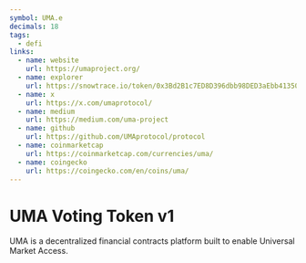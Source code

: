 ```yaml
---
symbol: UMA.e
decimals: 18
tags:
  - defi
links:
  - name: website
    url: https://umaproject.org/
  - name: explorer
    url: https://snowtrace.io/token/0x3Bd2B1c7ED8D396dbb98DED3aEbb41350a5b2339
  - name: x
    url: https://x.com/umaprotocol/
  - name: medium
    url: https://medium.com/uma-project
  - name: github
    url: https://github.com/UMAprotocol/protocol
  - name: coinmarketcap
    url: https://coinmarketcap.com/currencies/uma/
  - name: coingecko
    url: https://coingecko.com/en/coins/uma/
---
```


# UMA Voting Token v1

UMA is a decentralized financial contracts platform built to enable Universal Market Access.
